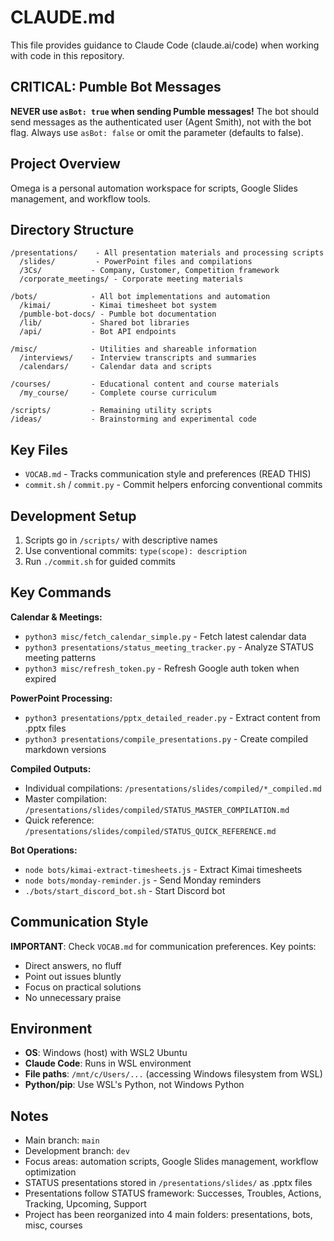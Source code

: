 # CLAUDE.md

This file provides guidance to Claude Code (claude.ai/code) when working with code in this repository.

## CRITICAL: Pumble Bot Messages
**NEVER use `asBot: true` when sending Pumble messages!** The bot should send messages as the authenticated user (Agent Smith), not with the bot flag. Always use `asBot: false` or omit the parameter (defaults to false).

## Project Overview

Omega is a personal automation workspace for scripts, Google Slides management, and workflow tools.

## Directory Structure

```
/presentations/    - All presentation materials and processing scripts
  /slides/         - PowerPoint files and compilations
  /3Cs/           - Company, Customer, Competition framework
  /corporate_meetings/ - Corporate meeting materials
  
/bots/            - All bot implementations and automation
  /kimai/         - Kimai timesheet bot system
  /pumble-bot-docs/ - Pumble bot documentation
  /lib/           - Shared bot libraries
  /api/           - Bot API endpoints
  
/misc/            - Utilities and shareable information
  /interviews/    - Interview transcripts and summaries
  /calendars/     - Calendar data and scripts
  
/courses/         - Educational content and course materials
  /my_course/     - Complete course curriculum
  
/scripts/         - Remaining utility scripts
/ideas/           - Brainstorming and experimental code
```

## Key Files

- `VOCAB.md` - Tracks communication style and preferences (READ THIS)
- `commit.sh` / `commit.py` - Commit helpers enforcing conventional commits

## Development Setup

1. Scripts go in `/scripts/` with descriptive names
2. Use conventional commits: `type(scope): description`
3. Run `./commit.sh` for guided commits

## Key Commands

**Calendar & Meetings:**
- `python3 misc/fetch_calendar_simple.py` - Fetch latest calendar data
- `python3 presentations/status_meeting_tracker.py` - Analyze STATUS meeting patterns
- `python3 misc/refresh_token.py` - Refresh Google auth token when expired

**PowerPoint Processing:**
- `python3 presentations/pptx_detailed_reader.py` - Extract content from .pptx files
- `python3 presentations/compile_presentations.py` - Create compiled markdown versions

**Compiled Outputs:**
- Individual compilations: `/presentations/slides/compiled/*_compiled.md`
- Master compilation: `/presentations/slides/compiled/STATUS_MASTER_COMPILATION.md`
- Quick reference: `/presentations/slides/compiled/STATUS_QUICK_REFERENCE.md`

**Bot Operations:**
- `node bots/kimai-extract-timesheets.js` - Extract Kimai timesheets
- `node bots/monday-reminder.js` - Send Monday reminders
- `./bots/start_discord_bot.sh` - Start Discord bot

## Communication Style

**IMPORTANT**: Check `VOCAB.md` for communication preferences. Key points:
- Direct answers, no fluff
- Point out issues bluntly
- Focus on practical solutions
- No unnecessary praise

## Environment

- **OS**: Windows (host) with WSL2 Ubuntu
- **Claude Code**: Runs in WSL environment
- **File paths**: `/mnt/c/Users/...` (accessing Windows filesystem from WSL)
- **Python/pip**: Use WSL's Python, not Windows Python

## Notes

- Main branch: `main`
- Development branch: `dev`
- Focus areas: automation scripts, Google Slides management, workflow optimization
- STATUS presentations stored in `/presentations/slides/` as .pptx files
- Presentations follow STATUS framework: Successes, Troubles, Actions, Tracking, Upcoming, Support
- Project has been reorganized into 4 main folders: presentations, bots, misc, courses
